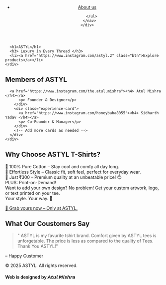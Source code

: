 <!DOCTYPE html>
<html lang="en">
<head>
  <meta charset="UTF-8" />
  <meta name="viewport" content="width=device-width, initial-scale=1.0"/>
  <title> Atul Mishra </title>
  <link rel="stylesheet" href="style.css">
</head>
<body>


  <!-- Header / Navbar -->
  <header class="navbar">
    <div class="container">
      <div class="logo" ASTYL </div>
      <nav>
        <ul class="nav-links">
    <li><a href="about.html">About us</a> </li>
      
        </ul>
      </nav>
    </div>
  </header>

  <!-- Hero Section -->
  <section class="hero">
    <div class="hero-content">
  
      <h1>ASTYL</h1>
      <h3> Luxury in Every Thread </h3>
      <li><a href="https://www.instagram.com/astyl.2" class="btn">Explore products</a></li>
    </div>
  </section>

 <!-- Experiences Section -->
  <section class="experiences">
    <div class="container">
      <h2>Members of ASTYL</h2>
      <div class="experience-grid">
        <div class="experience-card">
          
      <a href="https://www.instagram.com/the.atul.mishra"><h4> Atul Mishra </h4></a>
          <p> Founder & Designer</p>
        </div>
        <div class="experience-card">
          <a href="https://www.instagram.com/honeybaba8055"><h4> Sidharth Yadav </h4></a>
          <p> Co-Founder & Manager</p>
        </div>
        <!-- Add more cards as needed -->
      </div>
    </div>
  </section>

  <!-- About Section -->
  <section class="about">
    <div class="container">
      <h2>Why Choose ASTYL T-Shirts?</h2>
<div> <p1>🌿 100% Pure Cotton – Stay cool and comfy all day long.</p1></div>

<div> <p2>🧥 Effortless Style – Classic fit, soft feel, perfect for everyday wear.</p2></div>

<div><p3>💸 Just ₹300 – Premium quality at an unbeatable price! 😍</p3>
</div>
<div><p4>PLUS: Print-on-Demand! </p4>
<div></div><p5>Want to add your own design? No problem! Get your custom artwork, logo, or text printed on your tee.</p5> </div>
<div> <p4>Your style. Your way. 💯</p4><div>

<a href="https://www.instagram.com/astyl.2" class="btn">🛒 Grab yours now – Only at ASTYL.</a></p>
    </div>
  </section>

  <!-- Testimonials -->
  <section class="testimonials">
    <div class="container">
      <h2>What Our Coustomers Say</h2>
      <blockquote>
        " ASTYL is my favurite tshirt brand. Comfort given by ASTYL tees is unforgetable. The price is less as compared to the quality of Tees. Thank You ASTYL!"
      </blockquote>
      <p>– Happy Customer</p>
    </div>
  </section>

  <!-- Footer -->
  <footer>
    <div class="container">
      <p>&copy; 2025 ASTYL. All rights reserved.</p>
      <h4>Web is designed by 𝘼𝙩𝙪𝙡 𝙈𝙞𝙨𝙝𝙧𝙖</h4>
    </div>
  </footer>
</body>
</html>
